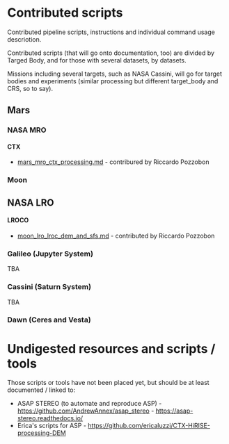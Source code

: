 # Contributed scripts

Contributed pipeline scripts, instructions and individual command usage descriotion.

Contributed scripts (that will go onto documentation, too) are divided by Targed Body, and for those with several datasets, by datasets. 

Missions including several targets, such as NASA Cassini, will go for target bodies and experiments (similar processing but different target_body and CRS, so to say).

## Mars

### NASA MRO 

#### CTX 

* [mars_mro_ctx_processing.md](mars_mro_ctx_processing.md) - contribured by Riccardo Pozzobon

### Moon

## NASA LRO

#### LROCO 

* [moon_lro_lroc_dem_and_sfs.md](moon_lro_lroc_dem_and_sfs.md) - contributed by Riccardo Pozzobon

### Galileo (Jupyter System)

TBA 

### Cassini (Saturn System)

TBA 

### Dawn (Ceres and Vesta)

# Undigested resources and scripts / tools

Those scripts or tools have not been placed yet, but should be at least documented / linked to:

* ASAP STEREO (to automate and reproduce ASP) - https://github.com/AndrewAnnex/asap_stereo - https://asap-stereo.readthedocs.io/
* Erica's scripts for ASP - https://github.com/ericaluzzi/CTX-HiRISE-processing-DEM

